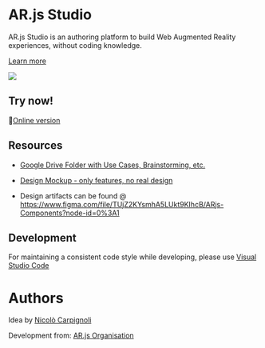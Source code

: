 # AR.js Studio

AR.js Studio is an authoring platform to build Web Augmented Reality experiences, without coding knowledge.

[Learn more](https://medium.com/@nicolcarpignoli/ar-js-studio-a-call-to-arms-for-the-first-open-source-web-ar-authoring-platform-a031069518f9)

<img src="https://i.ibb.co/nz1ydkR/Schermata-2020-04-11-alle-13-48-16.png"/>

## Try now!

 🚀[Online version](https://ar-js-org.github.io/studio/)

## Resources

* [Google Drive Folder with Use Cases, Brainstorming, etc.](https://drive.google.com/open?id=1r2nJA8gfxFkty85DjPGUq56SOqNf0BsF)
* [Design Mockup - only features, no real design](https://whimsical.com/D688LzTQQRyKESzRu1U4Au)

* Design artifacts can be found @ https://www.figma.com/file/TUjZ2KYsmhA5LUkt9KIhcB/ARjs-Components?node-id=0%3A1

## Development

For maintaining a consistent code style while developing, please use
[Visual Studio Code](https://code.visualstudio.com/)

# Authors

Idea by [Nicolò Carpignoli](https://twitter.com/nicolocarp)  

Development from: [AR.js Organisation](https://github.com/AR-js-org)
